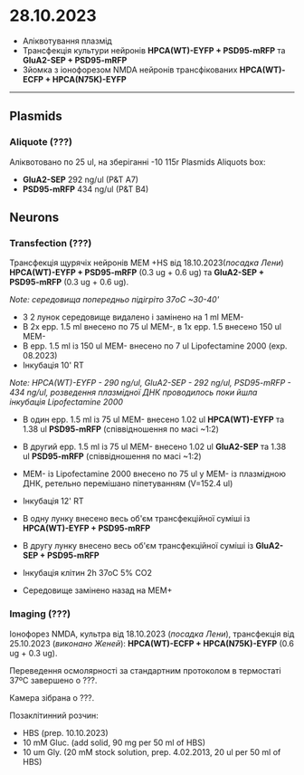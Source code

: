 28.10.2023
=========
- Аліквотування плазмід
- Трансфекція культури нейронів __HPCA(WT)-EYFP + PSD95-mRFP__ та __GluA2-SEP + PSD95-mRFP__
- Зйомка з іонофорезом NMDA нейронів трансфікованих __HPCA(WT)-ECFP + HPCA(N75K)-EYFP__

---
## Plasmids
### Aliquote (???)
Аліквотовано по 25 ul, на зберіганні -10 115r Plasmids Aliquots box:
- __GluA2-SEP__ 292 ng/ul (P&T A7)
- __PSD95-mRFP__ 434 ng/ul (P&T B4)

## Neurons
### Transfection (???)
Трансфекція щурячіх нейронів  MEM +HS від 18.10.2023(_посадка Лени_) __HPCA(WT)-EYFP + PSD95-mRFP__ (0.3 ug + 0.6 ug) та __GluA2-SEP + PSD95-mRFP__ (0.3 ug + 0.6 ug).

_Note: середовища попередньо підігріто 37oC ~30-40'_

- З 2 лунок  середовище видалено і замінено на 1 ml MEM-
- В 2x epp. 1.5 ml внесено по 75 ul MEM-, в 1x epp. 1.5 внесено 150 ul MEM-
- В epp. 1.5 ml із 150 ul MEM- внесено по 7 ul Lipofectamine 2000 (exp. 08.2023)
- Інкубація 10' RT

_Note: HPCA(WT)-EYFP - 290 ng/ul, GluA2-SEP - 292 ng/ul, PSD95-mRFP - 434 ng/ul, розведення плазмідної ДНК проводилось поки йшла інкубація Lipofectamine 2000_

- В один epp. 1.5 ml із 75 ul MEM- внесено 1.02 ul __HPCA(WT)-EYFP__ та 1.38 ul __PSD95-mRFP__ (співвідношення по масі ~1:2)
- В другий epp. 1.5 ml із 75 ul MEM- внесено 1.02 ul __GluA2-SEP__ та 1.38 ul __PSD95-mRFP__ (співвідношення по масі ~1:2)

- MEM- із Lipofectamine 2000 внесено по 75 ul  у MEM- із плазмідною ДНК, ретельно перемішано піпетуванням (V=152.4 ul)
- Інкубація 12' RT
- В одну лунку внесено весь об'єм трансфекційної суміші із __HPCA(WT)-EYFP + PSD95-mRFP__
- В другу лунку внесено весь об'єм трансфекційної суміші із __GluA2-SEP + PSD95-mRFP__
- Інкубація клітин 2h 37oC 5% CO2
- Середовище замінено назад на MEM+

### Imaging (???)
Іонофорез NMDA, культра від 18.10.2023 (_посадка Лени_), трансфекція  від 25.10.2023 (_виконано Женей_): __HPCA(WT)-ECFP + HPCA(N75K)-EYFP__ (0.6 ug + 0.3 ug).

Переведення осмолярності за стандартним протоколом в термостаті 37ºC завершено o ???.

Камера зібрана о ???.

Позаклітинний розчин:
- HBS (prep. 10.10.2023)
- 10 mM Gluc. (add solid, 90 mg per 50 ml of HBS)
- 10 um Gly. (20 mM stock solution, prep. 4.02.2013, 20 ul per 50 ml of HBS)